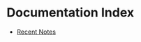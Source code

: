 # Documentation Index

- [Recent Notes](https://github.com/pmanko/BwhDocs/blob/master/docs/index.mds://github.com/pmanko/BwhDocs/blob/master/docs/notes.md)
